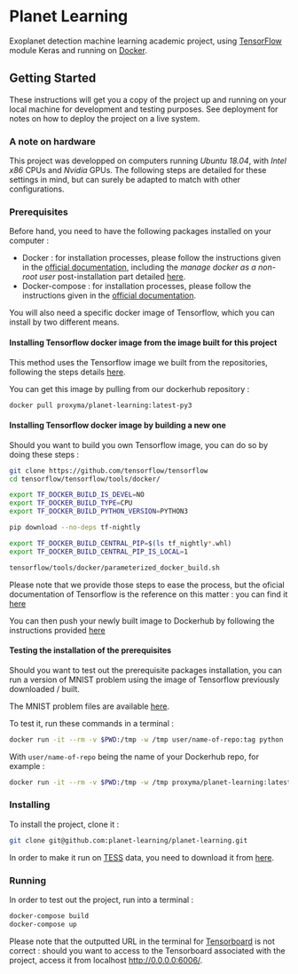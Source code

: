# Planet Learning

Exoplanet detection machine learning academic project, using [TensorFlow](https://www.tensorflow.org/) module Keras and running on [Docker](https://www.docker.com/).

## Getting Started

These instructions will get you a copy of the project up and running on your local machine for development and testing purposes. See deployment for notes on how to deploy the project on a live system.

### A note on hardware

This project was developped on computers running *Ubuntu 18.04*, with *Intel x86* CPUs and *Nvidia* GPUs. The following steps are detailed for these settings in mind, but can surely be adapted to match with other configurations.

### Prerequisites

Before hand, you need to have the following packages installed on your computer : 

* Docker : for installation processes, please follow the instructions given in the [official documentation](https://docs.docker.com/install/linux/docker-ce/ubuntu/), including the *manage docker as a non-root user* post-installation part detailed [here](https://docs.docker.com/install/linux/linux-postinstall/).
* Docker-compose : for installation processes, please follow the instructions given in the [official documentation](https://docs.docker.com/install/linux/docker-ce/ubuntu/).

You will also need a specific docker image of Tensorflow, which you can install by two different means.

#### Installing Tensorflow docker image from the image built for this project

This method uses the Tensorflow image we built from the repositories, following the steps details [here](https://github.com/tensorflow/tensorflow/tree/master/tensorflow/tools/docker).

You can get this image by pulling from our dockerhub repository : 

```sh
docker pull proxyma/planet-learning:latest-py3
```

#### Installing Tensorflow docker image by building a new one

Should you want to build you own Tensorflow image, you can do so by doing these steps :

```sh
git clone https://github.com/tensorflow/tensorflow
cd tensorflow/tensorflow/tools/docker/

export TF_DOCKER_BUILD_IS_DEVEL=NO
export TF_DOCKER_BUILD_TYPE=CPU
export TF_DOCKER_BUILD_PYTHON_VERSION=PYTHON3

pip download --no-deps tf-nightly

export TF_DOCKER_BUILD_CENTRAL_PIP=$(ls tf_nightly*.whl)
export TF_DOCKER_BUILD_CENTRAL_PIP_IS_LOCAL=1

tensorflow/tools/docker/parameterized_docker_build.sh
```
Please note that we provide those steps to ease the process, but the oficial documentation of Tensorflow is the reference on this matter : you can find it [here](https://github.com/tensorflow/tensorflow/tree/master/tensorflow/tools/dockerfiles)

You can then push your newly built image to Dockerhub by following the instructions provided [here](https://docs.docker.com/docker-hub/repos/)

#### Testing the installation of the prerequisites

Should you want to test out the prerequisite packages installation, you can run a version of MNIST problem using the image of Tensorflow previously downloaded / built.

The MNIST problem files are available [here](https://github.com/tensorflow/tensorflow/tree/master/tensorflow/examples/tutorials/mnist).

To test it, run these commands in a terminal : 

```sh
docker run -it --rm -v $PWD:/tmp -w /tmp user/name-of-repo:tag python ./hello_world.py
```

With ```user/name-of-repo``` being the name of your Dockerhub repo, for example : 

```sh
docker run -it --rm -v $PWD:/tmp -w /tmp proxyma/planet-learning:latest-py3 python ./hello_world.py
```

### Installing

To install the project, clone it : 

```sh
git clone git@github.com:planet-learning/planet-learning.git
```

In order to make it run on [TESS](https://fr.wikipedia.org/wiki/Transiting_Exoplanet_Survey_Satellite) data, you need to download it from [here](http://archive.stsci.edu/tess/bulk_downloads/bulk_downloads_ffi-tp-lc-dv.html).

### Running

In order to test out the project, run into a terminal :

```sh
docker-compose build
docker-compose up
```

Please note that the outputted URL in the terminal for [Tensorboard]() is not correct : should you want to access to the Tensorboard associated with the project, access it from localhost http://0.0.0.0:6006/.